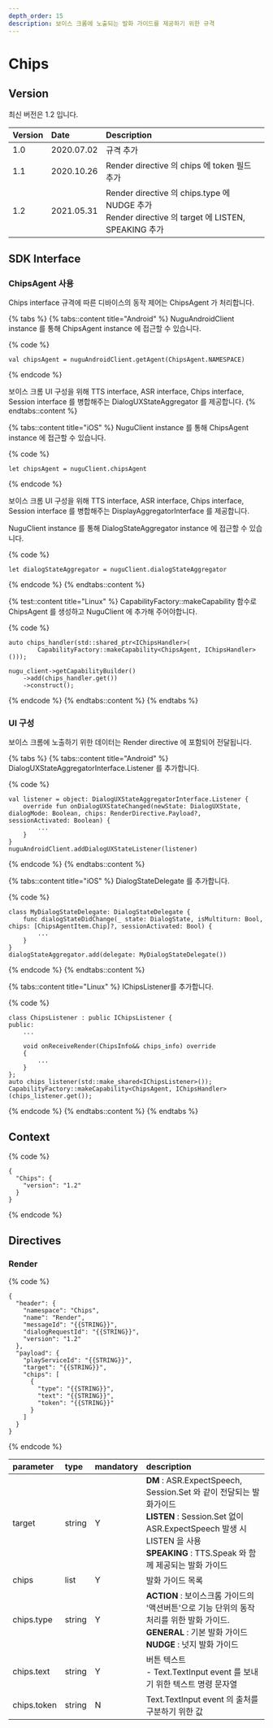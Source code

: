```yaml
---
depth_order: 15
description: 보이스 크롬에 노출되는 발화 가이드를 제공하기 위한 규격
---
```


# Chips

## Version

최신 버전은 1.2 입니다.

| Version | Date       | Description                                                                                  |
|:--------|:-----------|:---------------------------------------------------------------------------------------------|
| 1.0     | 2020.07.02 | 규격 추가                                                                                        |
| 1.1     | 2020.10.26 | Render directive 의 chips 에 token 필드 추가                                                       |
| 1.2     | 2021.05.31 | Render directive 의 chips.type 에 NUDGE 추가<br/>Render directive 의 target 에 LISTEN, SPEAKING 추가 |

## SDK Interface

### ChipsAgent 사용

Chips interface 규격에 따른 디바이스의 동작 제어는 ChipsAgent 가 처리합니다.

{% tabs %}
{% tabs::content title="Android" %}
NuguAndroidClient instance 를 통해 ChipsAgent instance 에 접근할 수 있습니다.

{% code %}
```text
val chipsAgent = nuguAndroidClient.getAgent(ChipsAgent.NAMESPACE)
```
{% endcode %}

보이스 크롬 UI 구성을 위해 TTS interface, ASR interface, Chips interface, Session interface 를 병합해주는 DialogUXStateAggregator 를 제공합니다.
{% endtabs::content %}

{% tabs::content title="iOS" %}
NuguClient instance 를 통해 ChipsAgent instance 에 접근할 수 있습니다.

{% code %}
```text
let chipsAgent = nuguClient.chipsAgent
```
{% endcode %}

보이스 크롬 UI 구성을 위해 TTS interface, ASR interface, Chips interface, Session interface 를 병합해주는 DisplayAggregatorInterface 를 제공합니다.

NuguClient instance 를 통해 DialogStateAggregator instance 에 접근할 수 있습니다.

{% code %}
```text
let dialogStateAggregator = nuguClient.dialogStateAggregator
```
{% endcode %}
{% endtabs::content %}

{% test::content title="Linux" %}
CapabilityFactory::makeCapability 함수로 ChipsAgent 를 생성하고 NuguClient 에 추가해 주어야합니다.

{% code %}
```text
auto chips_handler(std::shared_ptr<IChipsHandler>(
        CapabilityFactory::makeCapability<ChipsAgent, IChipsHandler>()));

nugu_client->getCapabilityBuilder()
    ->add(chips_handler.get())
    ->construct();
```
{% endcode %}
{% endtabs::content %}
{% endtabs %}

### UI 구성

보이스 크롬에 노출하기 위한 데이터는 Render directive 에 포함되어 전달됩니다.

{% tabs %}
{% tabs::content title="Android" %}
DialogUXStateAggregatorInterface.Listener 를 추가합니다.

{% code %}
```text
val listener = object: DialogUXStateAggregatorInterface.Listener {
    override fun onDialogUXStateChanged(newState: DialogUXState, dialogMode: Boolean, chips: RenderDirective.Payload?, sessionActivated: Boolean) {
        ...
    }
}
nuguAndroidClient.addDialogUXStateListener(listener)
```
{% endcode %}
{% endtabs::content %}

{% tabs::content title="iOS" %}
DialogStateDelegate 를 추가합니다.

{% code %}
```text
class MyDialogStateDelegate: DialogStateDelegate {
    func dialogStateDidChange(_ state: DialogState, isMultiturn: Bool, chips: [ChipsAgentItem.Chip]?, sessionActivated: Bool) {
        ...
    }
}
dialogStateAggregator.add(delegate: MyDialogStateDelegate())
```
{% endcode %}
{% endtabs::content %}

{% tabs::content title="Linux" %}
IChipsListener를 추가합니다.

{% code %}
```text
class ChipsListener : public IChipsListener {
public:
    ...

    void onReceiveRender(ChipsInfo&& chips_info) override
    {
        ...
    }
};
auto chips_listener(std::make_shared<IChipsListener>());
CapabilityFactory::makeCapability<ChipsAgent, IChipsHandler>(chips_listener.get());
```
{% endcode %}
{% endtabs::content %}
{% endtabs %}

## Context

{% code %}
```text
{
  "Chips": {
    "version": "1.2"
  }
}
```
{% endcode %}

## Directives

### Render

{% code %}
```text
{
  "header": {
    "namespace": "Chips",
    "name": "Render",
    "messageId": "{{STRING}}",
    "dialogRequestId": "{{STRING}}",
    "version": "1.2"
  },
  "payload": {
    "playServiceId": "{{STRING}}",
    "target": "{{STRING}}",
    "chips": [
      {
        "type": "{{STRING}}",
        "text": "{{STRING}}",
        "token": "{{STRING}}"
      }
    ]
  }
}
```
{% endcode %}

| parameter   | type   | mandatory | description                                                                                                                                                             |
|:------------|:-------|:----------|:------------------------------------------------------------------------------------------------------------------------------------------------------------------------|
| target      | string | Y         | **DM** : ASR.ExpectSpeech, Session.Set 와 같이 전달되는 발화가이드<br/>**LISTEN** : Session.Set 없이 ASR.ExpectSpeech 발생 시 LISTEN 을 사용<br/>**SPEAKING** : TTS.Speak 와 함께 제공되는 발화 가이드  |
| chips       | list   | Y         | 발화 가이드 목록                                                                                                                                                               |
| chips.type  | string | Y         | **ACTION** : 보이스크롬 가이드의 '액션버튼'으로 기능 단위의 동작 처리를 위한 발화 가이드.<br/>**GENERAL** : 기본 발화 가이드<br/>**NUDGE** : 넛지 발화 가이드                                                         |
| chips.text  | string | Y         | 버튼 텍스트<br/>- Text.TextInput event 를 보내기 위한 텍스트 명령 문자열                                                                                                                   |
| chips.token | string | N         | Text.TextInput event 의 출처를 구분하기 위한 값                                                                                                                                    |
